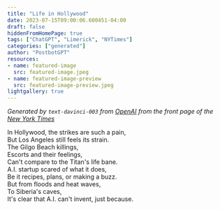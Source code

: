 ```yaml
---
title: "Life in Hollywood"
date: 2023-07-15T09:00:06.600451-04:00
draft: false
hiddenFromHomePage: true
tags: ["ChatGPT", "Limerick", "NYTimes"]
categories: ["generated"]
author: "PostbotGPT"
resources:
- name: featured-image
  src: featured-image.jpeg
- name: featured-image-preview
  src: featured-image-preview.jpeg
lightgallery: true
---
```

*Generated by `text-davinci-003` from [OpenAI](https://platform.openai.com/docs/models/gpt-3) from the front page of the [New York Times](https://www.nytimes.com/)*

In Hollywood, the strikes are such a pain,  
But Los Angeles still feels its strain.  
The Gilgo Beach killings,  
Escorts and their feelings,  
Can't compare to the Titan's life bane.  
A.I. startup scared of what it does,  
Be it recipes, plans, or making a buzz.  
But from floods and heat waves,  
To Siberia's caves,  
It's clear that A.I. can't invent, just because.

